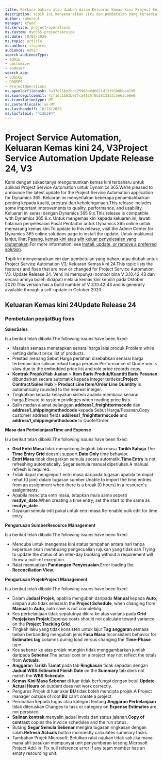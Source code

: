```yaml
---
title: Perkara baharu atau diubah dalam Keluaran Kemas kini Project Service Automation 24, V3
description: Topik ini menyenaraikan ciri dan pembetulan yang tersedia dalam Keluaran Kemas kini Project Service Automation 24, V3.
author: ruhercul
manager: kfend
ms.service: project-operations
ms.custom: dyn365-projectservice
ms.date: 10/02/2020
ms.topic: article
ms.author: stsporen
audience: Admin
search.audienceType:
- admin
- customizer
- enduser
search.app:
- D365CE
- D365PS
- ProjectOperations
ms.openlocfilehash: 3a37e71be2cce259d8aed0621d13393b6bbe4199
ms.sourcegitcommit: 4cf1dc1561b92fca4175f0b3813133c5e63ce8e6
ms.translationtype: HT
ms.contentlocale: ms-MY
ms.lasthandoff: 10/28/2020
ms.locfileid: "4126584"
---
```

# <a name="project-service-automation-update-release-24-v3"></a><span data-ttu-id="9b98d-103">Project Service Automation, Keluaran Kemas kini 24, V3</span><span class="sxs-lookup"><span data-stu-id="9b98d-103">Project Service Automation Update Release 24, V3</span></span>

<span data-ttu-id="9b98d-104">Kami dengan sukacitanya mengumumkan kemas kini terbaharu untuk aplikasi Project Service Automation untuk Dynamics 365.</span><span class="sxs-lookup"><span data-stu-id="9b98d-104">We’re pleased to announce the latest update for the Project Service Automation application for Dynamics 365.</span></span> <span data-ttu-id="9b98d-105">Keluaran ini menyertakan beberapa penambahbaikan penting kepada kualiti, prestasi dan kebolehgunaan.</span><span class="sxs-lookup"><span data-stu-id="9b98d-105">This release includes some important improvements to quality, performance, and usability.</span></span> <span data-ttu-id="9b98d-106">Keluaran ini serasi dengan Dynamics 365 9.x.</span><span class="sxs-lookup"><span data-stu-id="9b98d-106">This release is compatible with Dynamics 365 9.x.</span></span> <span data-ttu-id="9b98d-107">Untuk mengemas kini kepada keluaran ini, lawati halaman penyelesaian Pusat Pentadbir untuk Dynamics 365 online untuk memasang kemas kini.</span><span class="sxs-lookup"><span data-stu-id="9b98d-107">To update to this release, visit the Admin Center for Dynamics 365 online solutions page to install the update.</span></span> <span data-ttu-id="9b98d-108">Untuk maklumat lanjut, lihat [Pasang, kemas kini atau alih keluar penyelesaian yang diutamakan](https://docs.microsoft.com/power-platform/admin/install-remove-preferred-solution).</span><span class="sxs-lookup"><span data-stu-id="9b98d-108">For more information, see [Install, update, or remove a preferred solution](https://docs.microsoft.com/power-platform/admin/install-remove-preferred-solution).</span></span>

<span data-ttu-id="9b98d-109">Topik ini menyenaraikan ciri dan pembetulan yang baharu atau diubah untuk Project Service Automation V3, Keluaran Kemas kini 24.</span><span class="sxs-lookup"><span data-stu-id="9b98d-109">This topic lists the features and fixes that are new or changed for Project Service Automation V3, Update Release 24.</span></span> <span data-ttu-id="9b98d-110">Versi ini mempunyai nombor bina V 3.10.42.43 dan secara amnya boleh didapati melalui kemas kini kendiri pada Oktober 2020.</span><span class="sxs-lookup"><span data-stu-id="9b98d-110">This version has a build number of V 3.10.42.43 and is generally available through a self-update in October 2020.</span></span>

## <a name="update-release-24"></a><span data-ttu-id="9b98d-111">Keluaran Kemas kini 24</span><span class="sxs-lookup"><span data-stu-id="9b98d-111">Update Release 24</span></span>

### <a name="bug-fixes"></a><span data-ttu-id="9b98d-112">Pembetulan pepijat</span><span class="sxs-lookup"><span data-stu-id="9b98d-112">Bug fixes</span></span>

<span data-ttu-id="9b98d-113">**Sales**</span><span class="sxs-lookup"><span data-stu-id="9b98d-113">**Sales**</span></span>

<span data-ttu-id="9b98d-114">Isu berikut telah dibaiki:</span><span class="sxs-lookup"><span data-stu-id="9b98d-114">The following issues have been fixed:</span></span>

- <span data-ttu-id="9b98d-115">Masalah semasa menetapkan senarai harga lalai produk.</span><span class="sxs-lookup"><span data-stu-id="9b98d-115">Problem while setting default price list of products.</span></span>
- <span data-ttu-id="9b98d-116">Prestasi menang Sebut Harga perlahan disebabkan senarai harga terbenam dan salinan rekod harga peranan.</span><span class="sxs-lookup"><span data-stu-id="9b98d-116">Performance of Quote win is slow due to the embedded price list and role price records copy.</span></span>
- <span data-ttu-id="9b98d-117">**Kontrak Projek/Hab Jualan** > **Item Baris Produk/Kuantiti Baris Pesanan** dibundarkan secara automatik kepada integer terdekat.</span><span class="sxs-lookup"><span data-stu-id="9b98d-117">**Project Contract/Sales Hub** > **Product Line Item/Order Line Quantity** is automatically rounded to the nearest integer.</span></span>
- <span data-ttu-id="9b98d-118">Tingkatkan kepada kelayakan sistem apabila membaca senarai harga.</span><span class="sxs-lookup"><span data-stu-id="9b98d-118">Elevate to system privileges when reading price lists.</span></span>
- <span data-ttu-id="9b98d-119">Salin medan alamat pelanggan **address1_freighttermscode** dan **address1_shippingmethodcode** kepada Sebut Harga/Pesanan.</span><span class="sxs-lookup"><span data-stu-id="9b98d-119">Copy customer address fields **address1_freighttermscode** and **address1_shippingmethodcode** to Quote/Order.</span></span> 


<span data-ttu-id="9b98d-120">**Masa dan Perbelanjaan**</span><span class="sxs-lookup"><span data-stu-id="9b98d-120">**Time and Expense**</span></span>

<span data-ttu-id="9b98d-121">Isu berikut telah dibaiki:</span><span class="sxs-lookup"><span data-stu-id="9b98d-121">The following issues have been fixed:</span></span>

- <span data-ttu-id="9b98d-122">**Grid Entri Masa** tidak menyokong tingkah laku masa **Tarikh Sahaja**.</span><span class="sxs-lookup"><span data-stu-id="9b98d-122">The **Time Entry Grid** doesn't support **Date Only** time behavior.</span></span>
- <span data-ttu-id="9b98d-123">**Entri Masa** tidak disegarkan semula secara automatik.</span><span class="sxs-lookup"><span data-stu-id="9b98d-123">**Time Entry** is not refreshing automatically.</span></span> <span data-ttu-id="9b98d-124">Segar semula manual diperlukan.</span><span class="sxs-lookup"><span data-stu-id="9b98d-124">A manual refresh is required.</span></span>
- <span data-ttu-id="9b98d-125">Tidak dapat mengimport entri masa daripada tugasan apabila terdapat rehat (0 jam) dalam tugasan sumber.</span><span class="sxs-lookup"><span data-stu-id="9b98d-125">Unable to import the time entries from an assignment when there is a break (0 hours) in a resource's assignments.</span></span>
- <span data-ttu-id="9b98d-126">Apabila mencipta entri masa, tetapkan mula sama seperti **msdyn_date**.</span><span class="sxs-lookup"><span data-stu-id="9b98d-126">When creating a time entry, set the start to the same as **msdyn_date**.</span></span>
- <span data-ttu-id="9b98d-127">Dayakan semula edit pukal untuk entri masa.</span><span class="sxs-lookup"><span data-stu-id="9b98d-127">Re-enable bulk edit for time entry.</span></span>

<span data-ttu-id="9b98d-128">**Pengurusan Sumber**</span><span class="sxs-lookup"><span data-stu-id="9b98d-128">**Resource Management**</span></span>

<span data-ttu-id="9b98d-129">Isu berikut telah dibaiki:</span><span class="sxs-lookup"><span data-stu-id="9b98d-129">The following issues have been fixed:</span></span>

- <span data-ttu-id="9b98d-130">Mencuba untuk mengemas kini status tempahan antara hari tanpa keperluan akan membuang pengecualian rujukan yang tidak sah.</span><span class="sxs-lookup"><span data-stu-id="9b98d-130">Trying to update the status of an inter-day booking without a requirement will throw a null-ref exception.</span></span>
- <span data-ttu-id="9b98d-131">Ralat memuatkan **Pandangan Penyesuaian**.</span><span class="sxs-lookup"><span data-stu-id="9b98d-131">Error loading the **Reconciliation View**.</span></span>


<span data-ttu-id="9b98d-132">**Pengurusan Projek**</span><span class="sxs-lookup"><span data-stu-id="9b98d-132">**Project Management**</span></span>

<span data-ttu-id="9b98d-133">Isu berikut telah dibaiki:</span><span class="sxs-lookup"><span data-stu-id="9b98d-133">The following issues have been fixed:</span></span>

- <span data-ttu-id="9b98d-134">Dalam **Jadual Projek**, apabila mengubah daripada **Manual** kepada **Auto**, simpan auto tidak selesai.</span><span class="sxs-lookup"><span data-stu-id="9b98d-134">In the **Project Schedule**, when changing from **Manual** to **Auto**, auto save is not completing.</span></span>
- <span data-ttu-id="9b98d-135">Kos perbelanjaan tidak sepatutnya dikira ke atas varians pada **Grid Penjejakan Projek**.</span><span class="sxs-lookup"><span data-stu-id="9b98d-135">Expense costs should not calculate toward variance on the **Project Tracking Grid**.</span></span>
- <span data-ttu-id="9b98d-136">Tingkah laku yang tidak konsisten untuk lajur **Tag anggaran** semasa beban berbanding mengubah jenis **Fasa Masa**.</span><span class="sxs-lookup"><span data-stu-id="9b98d-136">Inconsistent behavior for **Estimates tag** columns during load versus changing the **Time-Phase** type.</span></span>
- <span data-ttu-id="9b98d-137">Kos sebenar ke atas projek mungkin tidak menggambarkan jumlah daripada **Sebenar**.</span><span class="sxs-lookup"><span data-stu-id="9b98d-137">The actual cost on a project may not reflect the totals from **Actuals**.</span></span>
- <span data-ttu-id="9b98d-138">**Anggaran Tarikh Tamat** pada tab **Ringkasan** tidak sepadan dengan **Jadual WBS**.</span><span class="sxs-lookup"><span data-stu-id="9b98d-138">**Estimated Finish Date** on the **Summary** tab does not match the **WBS Schedule**.</span></span>
- <span data-ttu-id="9b98d-139">**Kemas Kini Masa Sebenar** di luar tidak berfungsi dengan betul.</span><span class="sxs-lookup"><span data-stu-id="9b98d-139">**Update Actual Hours** on outdent does not work correctly.</span></span>
- <span data-ttu-id="9b98d-140">Pengurus Projek di luar akar **BU** tidak boleh mencipta projek.</span><span class="sxs-lookup"><span data-stu-id="9b98d-140">A Project manager outside of root **BU** can't create a project.</span></span>
- <span data-ttu-id="9b98d-141">Perubahan kepada tugas atau kategori tentang **Anggaran Perbelanjaan** tidak diteruskan.</span><span class="sxs-lookup"><span data-stu-id="9b98d-141">Changes to task or category on **Expense Estimates** are not persisted.</span></span>
- <span data-ttu-id="9b98d-142">**Salinan kontrak** menyalin jadual invois dan status jalanan.</span><span class="sxs-lookup"><span data-stu-id="9b98d-142">**Copy of contract** copies the invoice schedules and the run status.</span></span>
- <span data-ttu-id="9b98d-143">Butang **Segar Semula Sebenar** mengira tugasan ringkasan dengan salah.</span><span class="sxs-lookup"><span data-stu-id="9b98d-143">**Refresh Actuals** button incorrectly calculates summary tasks.</span></span>
- <span data-ttu-id="9b98d-144">Tambahan Projek Microsoft: Betulkan ralat rujukan tidak sah jika mana-mana ahli pasukan mempunyai unit penyumberan kosong.</span><span class="sxs-lookup"><span data-stu-id="9b98d-144">Microsoft Project Add-in: Fix null reference error if any team member has an empty resourcing unit.</span></span>

